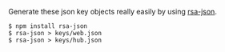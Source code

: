 Generate these json key objects really easily by using
[rsa-json](http://github.com/substack/rsa-json).

```
$ npm install rsa-json
$ rsa-json > keys/web.json
$ rsa-json > keys/hub.json
```
